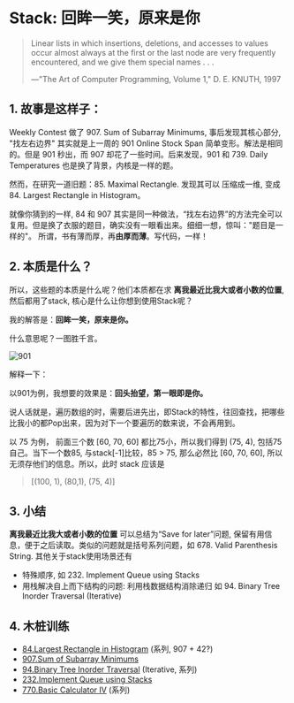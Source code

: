 # Stack: 回眸一笑，原来是你

> Linear lists in which insertions, deletions, and accesses to values occur almost always at the first or the last node are very frequently encountered, and we give them special names . . . 
> 
> —"The Art of Computer Programming, Volume 1,"  D. E. KNUTH, 1997


	
## 1. 故事是这样子：
	
Weekly Contest 做了 907. Sum of Subarray Minimums, 事后发现其核心部分, "找左右边界" 其实就是上一周的 901 Online Stock Span 简单变形。解法是相同的。但是 901 秒出，而 907 却花了一些时间。后来发现，901 和 739. Daily Temperatures 也是换了背景，内核是一样的题。
	
然而，在研究一道旧题：85. Maximal Rectangle. 发现其可以 压缩成一维, 变成 84. Largest Rectangle in Histogram。
	
就像你猜到的一样, 84 和 907 其实是同一种做法，“找左右边界”的方法完全可以复用。但是换了衣服的题目，确实没有一眼看出来。细细一想，惊叫："题目是一样的"。 所谓，书有薄而厚，再**由厚而薄**。写代码，一样！
	
## 2. 本质是什么？
	
所以，这些题的本质是什么呢？他们本质都在求 **离我最近比我大或者小数的位置**, 然后都用了stack, 核心是什么让你想到使用Stack呢？ 
	
我的解答是：**回眸一笑，原来是你。**
	
什么意思呢？一图胜千言。
	
![901](https://i.imgur.com/Cg3x69B.png)
	
解释一下：
	
以901为例，我想要的效果是：**回头抬望，第一眼即是你。** 

说人话就是，遍历数组的时，需要后进先出，即Stack的特性，往回查找，把哪些比我小的都Pop出来，因为对下一个要遍历的数来说，不会再用到。

以 75 为例， 前面三个数 [60, 70, 60] 都比75小，所以我们得到 (75, 4), 包括75自己。当下一个数85, 与stack[-1]比较，85 > 75, 那么必然比 [60, 70, 60], 所以无须存他们的信息。所以，此时 stack 应该是

>[(100, 1), (80,1), (75, 4)]
	
## 3. 小结
	
**离我最近比我大或者小数的位置** 可以总结为“Save for later”问题, 保留有用信息，便于之后读取。类似的问题就是括号系列问题，如 678. Valid Parenthesis String. 其他关于stack使用场景还有
	
- 特殊顺序, 如 232. Implement Queue using Stacks
- 用栈解决自上而下结构的问题: 利用栈数据结构消除递归 如 94. Binary Tree Inorder Traversal (Iterative)


## 4. 木桩训练

* [84.Largest Rectangle in Histogram](https://leetcode.com/problems/largest-rectangle-in-histogram/) (系列, 907 + 42?)
* [907.Sum of Subarray Minimums](https://leetcode.com/problems/sum-of-subarray-minimums/) 
* [94.Binary Tree Inorder Traversal](https://leetcode.com/problems/binary-tree-inorder-traversal/description/) (Iterative, 系列) 
* [232.Implement Queue using Stacks](https://leetcode.com/problems/implement-queue-using-stacks/)
* [770.Basic Calculator IV](https://leetcode.com/problems/basic-calculator-iv/) (系列)
	